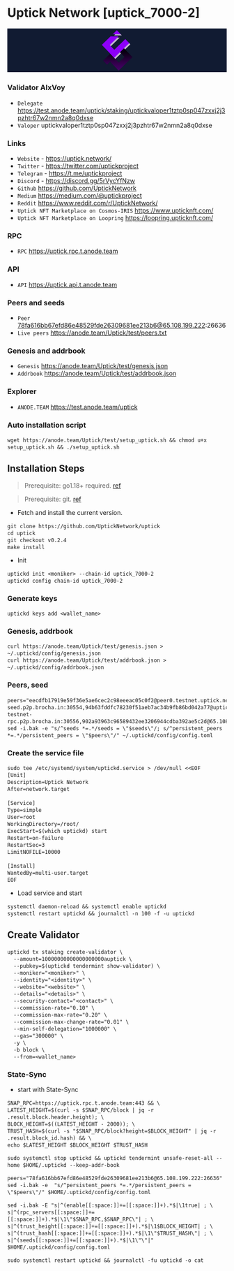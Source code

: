 # Uptick Network [uptick_7000-2]
![Uptick Network Guide](https://github.com/Voynitskiy/Voynitskiy/blob/main/testnet/Uptick/Uptick.png)
### Validator AlxVoy
* `Delegate` https://test.anode.team/uptick/staking/uptickvaloper1tztp0sp047zxxj2j3pzhtr67w2nmn2a8q0dxse
* `Valoper` uptickvaloper1tztp0sp047zxxj2j3pzhtr67w2nmn2a8q0dxse
### Links
* `Website` - https://uptick.network/ 
* `Twitter` - https://twitter.com/uptickproject
* `Telegram` - https://t.me/uptickproject
* `Discord` - https://discord.gg/5rVycYfNzw
* `Github` https://github.com/UptickNetwork
* `Medium` https://medium.com/@uptickproject
* `Reddit` https://www.reddit.com/r/UptickNetwork/
* `Uptick NFT Marketplace on Cosmos-IRIS` https://www.upticknft.com/
* `Uptick NFT Marketplace on Loopring` https://loopring.upticknft.com/
### RPC
* `RPC` https://uptick.rpc.t.anode.team
### API
* `API` https://uptick.api.t.anode.team
### Peers and seeds
* `Peer` 78fa616bb67efd86e48529fde26309681ee213b6@65.108.199.222:26636
* `Live peers` https://anode.team/Uptick/test/peers.txt
### Genesis and addrbook
* `Genesis` https://anode.team/Uptick/test/genesis.json
* `Addrbook` https://anode.team/Uptick/test/addrbook.json
### Explorer
* `ANODE.TEAM` https://test.anode.team/uptick
### Auto installation script
```
wget https://anode.team/Uptick/test/setup_uptick.sh && chmod u+x setup_uptick.sh && ./setup_uptick.sh
```
## Installation Steps
>Prerequisite: go1.18+ required. [ref](https://golang.org/doc/install)

>Prerequisite: git. [ref](https://github.com/git/git)

* Fetch and install the current version.
```shell
git clone https://github.com/UptickNetwork/uptick
cd uptick
git checkout v0.2.4
make install
```
* Init
```
uptickd init <moniker> --chain-id uptick_7000-2
uptickd config chain-id uptick_7000-2
```

### Generate keys
```
uptickd keys add <wallet_name>
```
### Genesis, addrbook
```
curl https://anode.team/Uptick/test/genesis.json > ~/.uptickd/config/genesis.json
curl https://anode.team/Uptick/test/addrbook.json > ~/.uptickd/config/addrbook.json
```
### Peers, seed
```
peers="eecdfb17919e59f36e5ae6cec2c98eeeac05c0f2@peer0.testnet.uptick.network:26656,178727600b61c055d9b594995e845ee9af08aa72@peer1.testnet.uptick.network:26656,f97a75fb69d3a5fe893dca7c8d238ccc0bd66a8f@uptick-seed.p2p.brocha.in:30554,94b63fddfc78230f51aeb7ac34b9fb86bd042a77@uptick-testnet-rpc.p2p.brocha.in:30556,902a93963c96589432ee3206944cdba392ae5c2d@65.108.42.105:27656"
sed -i.bak -e "s/^seeds *=.*/seeds = \"$seeds\"/; s/^persistent_peers *=.*/persistent_peers = \"$peers\"/" ~/.uptickd/config/config.toml
```
### Create the service file
```
sudo tee /etc/systemd/system/uptickd.service > /dev/null <<EOF
[Unit]
Description=Uptick Network
After=network.target

[Service]
Type=simple
User=root
WorkingDirectory=/root/
ExecStart=$(which uptickd) start
Restart=on-failure
RestartSec=3
LimitNOFILE=10000

[Install]
WantedBy=multi-user.target
EOF
```
* Load service and start
```
systemctl daemon-reload && systemctl enable uptickd
systemctl restart uptickd && journalctl -n 100 -f -u uptickd
```
## Create Validator
```
uptickd tx staking create-validator \
  --amount=10000000000000000000auptick \
  --pubkey=$(uptickd tendermint show-validator) \
  --moniker="<moniker>" \
  --identity="<identity>" \
  --website="<website>" \
  --details="<details>" \
  --security-contact="<contact>" \
  --commission-rate="0.10" \
  --commission-max-rate="0.20" \
  --commission-max-change-rate="0.01" \
  --min-self-delegation="1000000" \
  --gas="300000" \
  -y \
  -b block \
  --from=<wallet_name>
```
### State-Sync
* start with State-Sync
```
SNAP_RPC=https://uptick.rpc.t.anode.team:443 && \
LATEST_HEIGHT=$(curl -s $SNAP_RPC/block | jq -r .result.block.header.height); \
BLOCK_HEIGHT=$((LATEST_HEIGHT - 2000)); \
TRUST_HASH=$(curl -s "$SNAP_RPC/block?height=$BLOCK_HEIGHT" | jq -r .result.block_id.hash) && \
echo $LATEST_HEIGHT $BLOCK_HEIGHT $TRUST_HASH
```
```
sudo systemctl stop uptickd && uptickd tendermint unsafe-reset-all --home $HOME/.uptickd --keep-addr-book
```
```
peers="78fa616bb67efd86e48529fde26309681ee213b6@65.108.199.222:26636"
sed -i.bak -e  "s/^persistent_peers *=.*/persistent_peers = \"$peers\"/" $HOME/.uptickd/config/config.toml
```
```
sed -i.bak -E "s|^(enable[[:space:]]+=[[:space:]]+).*$|\1true| ; \
s|^(rpc_servers[[:space:]]+=[[:space:]]+).*$|\1\"$SNAP_RPC,$SNAP_RPC\"| ; \
s|^(trust_height[[:space:]]+=[[:space:]]+).*$|\1$BLOCK_HEIGHT| ; \
s|^(trust_hash[[:space:]]+=[[:space:]]+).*$|\1\"$TRUST_HASH\"| ; \
s|^(seeds[[:space:]]+=[[:space:]]+).*$|\1\"\"|" $HOME/.uptickd/config/config.toml
```
```
sudo systemctl restart uptickd && journalctl -fu uptickd -o cat
```
